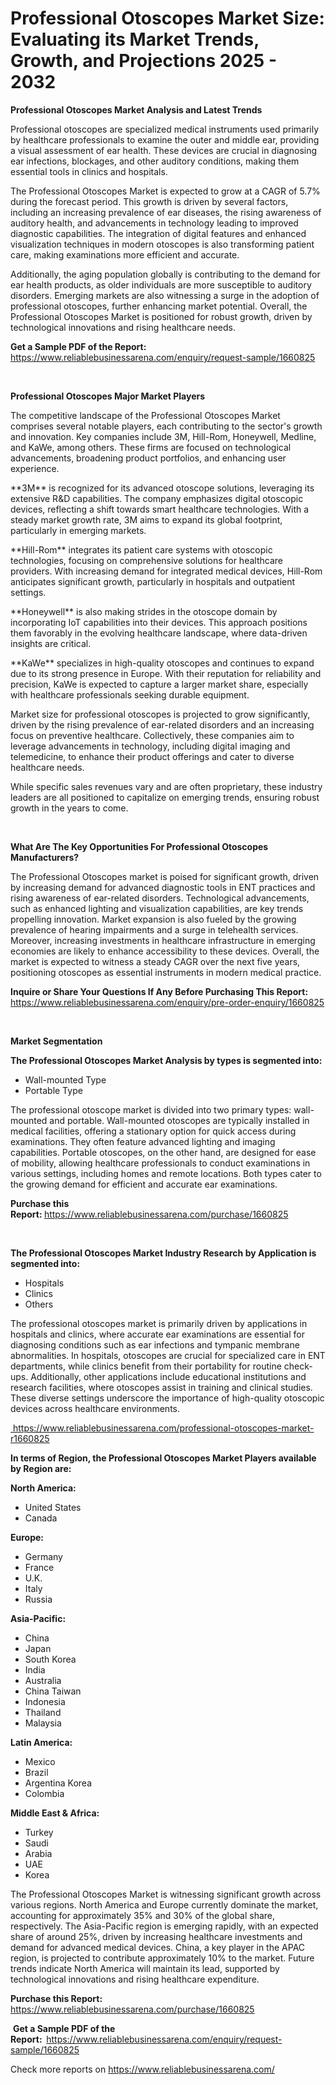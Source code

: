 <p><h1>Professional Otoscopes Market Size: Evaluating its Market Trends, Growth, and Projections 2025 - 2032</h1></p><p><strong>Professional Otoscopes Market Analysis and Latest Trends</strong></p>
<p><p>Professional otoscopes are specialized medical instruments used primarily by healthcare professionals to examine the outer and middle ear, providing a visual assessment of ear health. These devices are crucial in diagnosing ear infections, blockages, and other auditory conditions, making them essential tools in clinics and hospitals.</p><p>The Professional Otoscopes Market is expected to grow at a CAGR of 5.7% during the forecast period. This growth is driven by several factors, including an increasing prevalence of ear diseases, the rising awareness of auditory health, and advancements in technology leading to improved diagnostic capabilities. The integration of digital features and enhanced visualization techniques in modern otoscopes is also transforming patient care, making examinations more efficient and accurate.</p><p>Additionally, the aging population globally is contributing to the demand for ear health products, as older individuals are more susceptible to auditory disorders. Emerging markets are also witnessing a surge in the adoption of professional otoscopes, further enhancing market potential. Overall, the Professional Otoscopes Market is positioned for robust growth, driven by technological innovations and rising healthcare needs.</p></p>
<p><strong>Get a Sample PDF of the Report:&nbsp;</strong> <a href="https://www.reliablebusinessarena.com/enquiry/request-sample/1660825?utm_campaign=3442&utm_medium=2&utm_source=Github&utm_content=ia&utm_term=29032025&utm_id=professional-otoscopes">https://www.reliablebusinessarena.com/enquiry/request-sample/1660825</a></p>
<p>&nbsp;</p>
<p><strong>Professional Otoscopes Major Market Players</strong></p>
<p><p>The competitive landscape of the Professional Otoscopes Market comprises several notable players, each contributing to the sector's growth and innovation. Key companies include 3M, Hill-Rom, Honeywell, Medline, and KaWe, among others. These firms are focused on technological advancements, broadening product portfolios, and enhancing user experience.</p><p>**3M** is recognized for its advanced otoscope solutions, leveraging its extensive R&D capabilities. The company emphasizes digital otoscopic devices, reflecting a shift towards smart healthcare technologies. With a steady market growth rate, 3M aims to expand its global footprint, particularly in emerging markets.</p><p>**Hill-Rom** integrates its patient care systems with otoscopic technologies, focusing on comprehensive solutions for healthcare providers. With increasing demand for integrated medical devices, Hill-Rom anticipates significant growth, particularly in hospitals and outpatient settings.</p><p>**Honeywell** is also making strides in the otoscope domain by incorporating IoT capabilities into their devices. This approach positions them favorably in the evolving healthcare landscape, where data-driven insights are critical.</p><p>**KaWe** specializes in high-quality otoscopes and continues to expand due to its strong presence in Europe. With their reputation for reliability and precision, KaWe is expected to capture a larger market share, especially with healthcare professionals seeking durable equipment.</p><p>Market size for professional otoscopes is projected to grow significantly, driven by the rising prevalence of ear-related disorders and an increasing focus on preventive healthcare. Collectively, these companies aim to leverage advancements in technology, including digital imaging and telemedicine, to enhance their product offerings and cater to diverse healthcare needs.</p><p>While specific sales revenues vary and are often proprietary, these industry leaders are all positioned to capitalize on emerging trends, ensuring robust growth in the years to come.</p></p>
<p>&nbsp;</p>
<p><strong>What Are The Key Opportunities For Professional Otoscopes Manufacturers?</strong></p>
<p><p>The Professional Otoscopes market is poised for significant growth, driven by increasing demand for advanced diagnostic tools in ENT practices and rising awareness of ear-related disorders. Technological advancements, such as enhanced lighting and visualization capabilities, are key trends propelling innovation. Market expansion is also fueled by the growing prevalence of hearing impairments and a surge in telehealth services. Moreover, increasing investments in healthcare infrastructure in emerging economies are likely to enhance accessibility to these devices. Overall, the market is expected to witness a steady CAGR over the next five years, positioning otoscopes as essential instruments in modern medical practice.</p></p>
<p><strong>Inquire or Share Your Questions If Any Before Purchasing This Report:</strong> <a href="https://www.reliablebusinessarena.com/enquiry/pre-order-enquiry/1660825?utm_campaign=3442&utm_medium=2&utm_source=Github&utm_content=ia&utm_term=29032025&utm_id=professional-otoscopes">https://www.reliablebusinessarena.com/enquiry/pre-order-enquiry/1660825</a></p>
<p>&nbsp;</p>
<p><strong>Market Segmentation</strong></p>
<p><strong>The Professional Otoscopes Market Analysis by types is segmented into:</strong></p>
<p><ul><li>Wall-mounted Type</li><li>Portable Type</li></ul></p>
<p><p>The professional otoscope market is divided into two primary types: wall-mounted and portable. Wall-mounted otoscopes are typically installed in medical facilities, offering a stationary option for quick access during examinations. They often feature advanced lighting and imaging capabilities. Portable otoscopes, on the other hand, are designed for ease of mobility, allowing healthcare professionals to conduct examinations in various settings, including homes and remote locations. Both types cater to the growing demand for efficient and accurate ear examinations.</p></p>
<p><strong>Purchase this Report:&nbsp;</strong><a href="https://www.reliablebusinessarena.com/purchase/1660825?utm_campaign=3442&utm_medium=2&utm_source=Github&utm_content=ia&utm_term=29032025&utm_id=professional-otoscopes">https://www.reliablebusinessarena.com/purchase/1660825</a></p>
<p>&nbsp;</p>
<p><strong>The Professional Otoscopes Market Industry Research by Application is segmented into:</strong></p>
<p><ul><li>Hospitals</li><li>Clinics</li><li>Others</li></ul></p>
<p><p>The professional otoscopes market is primarily driven by applications in hospitals and clinics, where accurate ear examinations are essential for diagnosing conditions such as ear infections and tympanic membrane abnormalities. In hospitals, otoscopes are crucial for specialized care in ENT departments, while clinics benefit from their portability for routine check-ups. Additionally, other applications include educational institutions and research facilities, where otoscopes assist in training and clinical studies. These diverse settings underscore the importance of high-quality otoscopic devices across healthcare environments.</p></p>
<p><a href="https://www.reliablebusinessarena.com/professional-otoscopes-market-r1660825?utm_campaign=3442&utm_medium=2&utm_source=Github&utm_content=ia&utm_term=29032025&utm_id=professional-otoscopes">&nbsp;https://www.reliablebusinessarena.com/professional-otoscopes-market-r1660825</a></p>
<p><strong>In terms of Region, the Professional Otoscopes Market Players available by Region are:</strong></p>
<p>
    <p> <strong> North America: </strong>
        <ul>
            <li>United States</li>
            <li>Canada</li>
        </ul>
        </p> 
    <p> <strong> Europe: </strong>
        <ul>
            <li>Germany</li>
            <li>France</li>
            <li>U.K.</li>
            <li>Italy</li>
            <li>Russia</li>
        </ul>
        </p> 
    <p> <strong> Asia-Pacific: </strong>
        <ul>
            <li>China</li>
            <li>Japan</li>
            <li>South Korea</li>
            <li>India</li>
            <li>Australia</li>
            <li>China Taiwan</li>
            <li>Indonesia</li>
            <li>Thailand</li>
            <li>Malaysia</li>
        </ul>
        </p> 
    <p> <strong> Latin America: </strong>
        <ul>
            <li>Mexico</li>
            <li>Brazil</li>
            <li>Argentina Korea</li>
            <li>Colombia</li>
        </ul>
        </p> 
    <p> <strong> Middle East & Africa: </strong>
        <ul>
            <li>Turkey</li>
            <li>Saudi</li>
            <li>Arabia</li>
            <li>UAE</li>
            <li>Korea</li>
        </ul>
    </p>
    </p>
<p><p>The Professional Otoscopes Market is witnessing significant growth across various regions. North America and Europe currently dominate the market, accounting for approximately 35% and 30% of the global share, respectively. The Asia-Pacific region is emerging rapidly, with an expected share of around 25%, driven by increasing healthcare investments and demand for advanced medical devices. China, a key player in the APAC region, is projected to contribute approximately 10% to the market. Future trends indicate North America will maintain its lead, supported by technological innovations and rising healthcare expenditure.</p></p>
<p><strong>Purchase this Report: </strong><a href="https://www.reliablebusinessarena.com/purchase/1660825?utm_campaign=3442&utm_medium=2&utm_source=Github&utm_content=ia&utm_term=29032025&utm_id=professional-otoscopes">https://www.reliablebusinessarena.com/purchase/1660825</a></p>
<p>&nbsp;<strong>Get a Sample PDF of the Report:&nbsp;&nbsp;</strong><a href="https://www.reliablebusinessarena.com/enquiry/request-sample/1660825?utm_campaign=3442&utm_medium=2&utm_source=Github&utm_content=ia&utm_term=29032025&utm_id=professional-otoscopes">https://www.reliablebusinessarena.com/enquiry/request-sample/1660825</a></p>
<p><strong></strong></p>
<p>Check more reports on <a href="https://www.reliablebusinessarena.com/?utm_campaign=3442&utm_medium=2&utm_source=Github&utm_content=ia&utm_term=29032025&utm_id=professional-otoscopes">https://www.reliablebusinessarena.com/</a></p>